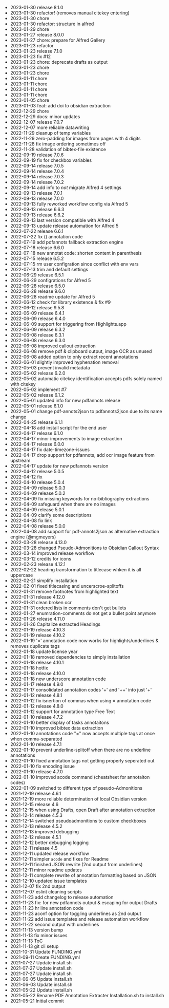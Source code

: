 - 2023-01-30	release 8.1.0
- 2023-01-30	refactor! (removes manual citekey entering)
- 2023-01-30	chore
- 2023-01-30	refactor: structure in alfred
- 2023-01-29	chore
- 2023-01-27	release 8.0.0
- 2023-01-27	chore: prepare for Alfred Gallery
- 2023-01-23	refactor
- 2023-01-23	release 7.1.0
- 2023-01-23	fix #12
- 2023-01-23	chore: deprecate drafts as output
- 2023-01-23	chore
- 2023-01-23	chore
- 2023-01-11	chore
- 2023-01-11	chore
- 2023-01-11	chore
- 2023-01-11	chore
- 2023-01-05	chore
- 2023-01-03	feat: add doi to obsidian extraction
- 2022-12-29	chore
- 2022-12-29	docs: minor updates
- 2022-12-07	release 7.0.7
- 2022-12-07	more reliable datawriting
- 2022-11-29	cleanup of temp variables
- 2022-11-29	zero-padding for images from pages with 4 digits
- 2022-11-28	fix image ordering sometimes off
- 2022-11-28	validation of bibtex-file existence
- 2022-09-19	release 7.0.6
- 2022-09-19	fix for checkbox variables
- 2022-09-14	release 7.0.5
- 2022-09-14	release 7.0.4
- 2022-09-14	release 7.0.3
- 2022-09-14	release 7.0.2
- 2022-09-14	add info to _not_ migrate Alfred 4 settings
- 2022-09-13	release 7.0.1
- 2022-09-13	release 7.0.0
- 2022-09-13	fully reworked workflow config via Alfred 5
- 2022-09-13	release 6.6.3
- 2022-09-13	release 6.6.2
- 2022-09-13	last version compatible with Alfred 4
- 2022-09-13	update release automation for Alfred 5
- 2022-07-22	release 6.6.1
- 2022-07-22	fix () annotation code
- 2022-07-19	add pdfannots fallback extraction engine
- 2022-07-18	release 6.6.0
- 2022-07-18	new annotat code: shorten content in parenthesis
- 2022-07-15	release 6.5.2
- 2022-07-15	rm user configration since conflict with env vars
- 2022-07-13	trim and default settings
- 2022-06-29	release 6.5.1
- 2022-06-29	configrations for Alfred 5
- 2022-06-28	release 6.5.0
- 2022-06-28	release 9.6.0
- 2022-06-28	readme update for Alfred 5
- 2022-06-12	check for library existence & fix #9
- 2022-06-12	release 9.5.8
- 2022-06-09	release 6.4.1
- 2022-06-09	release 6.4.0
- 2022-06-09	support for triggering from Highlights.app
- 2022-06-09	release 6.3.2
- 2022-06-08	release 6.3.1
- 2022-06-08	release 6.3.0
- 2022-06-08	improved callout extraction
- 2022-06-08	remove pdf & clipboard output, image OCR as unused
- 2022-06-08	added option to only extract recent annotations
- 2022-06-01	slightly improved hyphenation removal
- 2022-05-03	prevent invalid metadata
- 2022-05-02	release 6.2.0
- 2022-05-02	automatic citekey identification accepts pdfs solely named with citekey
- 2022-05-02	implement #7
- 2022-05-02	release 6.1.2
- 2022-05-01	updated info for new pdfannots release
- 2022-05-01	release 6.1.0
- 2022-05-01	change pdf-annots2json to pdfannots2json due to its name change
- 2022-04-25	release 6.1.1
- 2022-04-18	add install script for the end user
- 2022-04-17	release 6.1.0
- 2022-04-17	minor improvements to image extraction
- 2022-04-17	release 6.0.0
- 2022-04-17	fix date-timezone-issues
- 2022-04-17	drop support for pdfannots, add ocr image feature from upstream
- 2022-04-17	update for new pdfannots version
- 2022-04-12	release 5.0.5
- 2022-04-12	fix
- 2022-04-10	release 5.0.4
- 2022-04-09	release 5.0.3
- 2022-04-09	release 5.0.2
- 2022-04-09	fix missing keywords for no-bibliography extractions
- 2022-04-09	safeguard when there are no images
- 2022-04-09	release 5.0.1
- 2022-04-09	clarify some descriptions
- 2022-04-08	fix link
- 2022-04-08	release 5.0.0
- 2022-04-08	add support for pdf-annots2json as alternative extraction engine (@mgmeyers)
- 2022-03-28	release 4.13.0
- 2022-03-28	changed Pseudo-Admonitions to Obsidian Callout Syntax
- 2022-03-14	improved release workflow
- 2022-03-12	credits for icons
- 2022-02-23	release 4.12.1
- 2022-02-22	heading transformation to titlecase whken it is all uppercase
- 2022-02-21	simplify installation
- 2022-02-01	fixed titlecasing and uncerscroe-splitoffs
- 2022-01-31	remove footnotes from highlighted text
- 2022-01-31	release 4.12.0
- 2022-01-31	clean broken ocr
- 2022-01-31	ordered lists in comments don't get bullets
- 2022-01-27	enumration-comments do not get a bullet point anymore
- 2022-01-26	release 4.11.0
- 2022-01-26	Capitalize extracted Headings
- 2022-01-19	release 4.10.3
- 2022-01-19	release 4.10.2
- 2022-01-19	'=' annotation code now works for highlights/underlines & removes duplicate tags
- 2022-01-18	update license year
- 2022-01-18	removed dependencies to simply installation
- 2022-01-18	release 4.10.1
- 2022-01-18	hotfix
- 2022-01-18	release 4.10.0
- 2022-01-18	new underscore annotation code
- 2022-01-17	release 4.9.0
- 2022-01-17	consolidated annotation codes '+' and '++' into just '+'
- 2022-01-12	release 4.8.1
- 2022-01-12	fix isnertion of commas when using = annotation code
- 2022-01-12	release 4.8.0
- 2022-01-12	support for annotation type Free Text
- 2022-01-10	release 4.7.2
- 2022-01-10	better display of tasks annotaitons
- 2022-01-10	improved bibtex data extraction
- 2022-01-10	annotations code "=" now accepts multiple tags at once when comma-separated
- 2022-01-10	release 4.7.1
- 2022-01-10	prevent underline-splitoff when there are no underline annotations
- 2022-01-10	fixed annotation tags not getting properly seperated out
- 2022-01-10	fix encoding issue
- 2022-01-10	release 4.7.0
- 2022-01-10	improved acode command (cheatsheet for annotaiton codes)
- 2022-01-09	switched to different type of pseudo-Admonitions
- 2021-12-19	release 4.6.1
- 2021-12-19	more reliable determination of local Obsidian version
- 2021-12-15	release 4.6
- 2021-12-15	when using Drafts, open Draft after annotation extraction
- 2021-12-14	release 4.5.3
- 2021-12-14	switched pseudoadmonitions to custom checkboxes
- 2021-12-13	release 4.5.2
- 2021-12-13	improved debugging
- 2021-12-12	release 4.5.1
- 2021-12-12	better debugging logging
- 2021-12-11	release 4.5
- 2021-12-11	updated release workflow
- 2021-12-11	simpler `acode` and fixes for Readme
- 2021-12-11	finished JSON rewrite (2nd output from underlines)
- 2021-12-11	minor readme updates
- 2021-12-11	complete rewrite of annotation formatting based on JSON
- 2021-12-10	updated issue templates
- 2021-12-07	fix 2nd output
- 2021-12-07	eslint cleaning scripts
- 2021-11-23	add changelog to release automation
- 2021-11-23	fix: for new pdfannots output & escaping for output Drafts
- 2021-11-23	hr line annotation code
- 2021-11-23	aconf option for toggling underlines as 2nd output
- 2021-11-22	add issue templates and release automation workflow
- 2021-11-22	second output with underlines
- 2021-11-13	version bump
- 2021-11-13	fix minor issues
- 2021-11-13	ToC
- 2021-11-13	git cli setup
- 2021-10-31	Update FUNDING.yml
- 2021-09-11	Create FUNDING.yml
- 2021-07-27	Update install.sh
- 2021-07-27	Update install.sh
- 2021-07-27	Update install.sh
- 2021-06-05	Update install.sh
- 2021-06-03	Update install.sh
- 2021-05-22	Update install.sh
- 2021-05-22	Rename PDF Annotation Extracter Installation.sh to install.sh
- 2021-05-21	Initial commit
